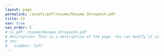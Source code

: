 ```yaml
---
layout: page
permalink: /assets/pdf/resume/Resume_Shreyansh.pdf
title: CV
nav: true
nav_order: 5
# cv_pdf: resume/Resume_Shreyansh.pdf
# description: This is a description of the page. You can modify it in '_pages/cv.md'. You can also change or remove the top pdf download button.
# toc:
#   sidebar: left
---
```


